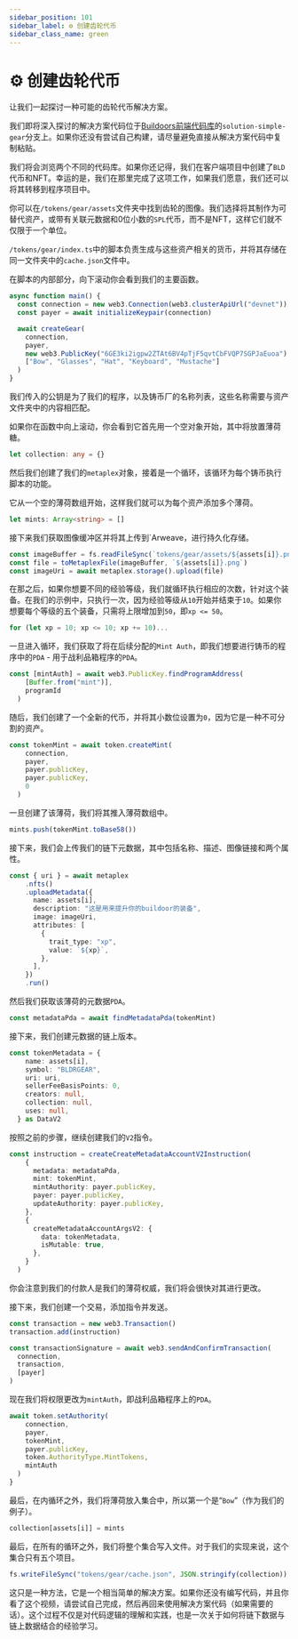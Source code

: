 ```yaml
---
sidebar_position: 101
sidebar_label: ⚙ 创建齿轮代币
sidebar_class_name: green
---
```


# ⚙ 创建齿轮代币

让我们一起探讨一种可能的齿轮代币解决方案。

我们即将深入探讨的解决方案代码位于[Buildoors前端代码库](https://github.com/jamesrp13/buildspace-buildoors/tree/solution-simple-gear?utm_source=buildspace.so&utm_medium=buildspace_project)的`solution-simple-gear`分支上。如果你还没有尝试自己构建，请尽量避免直接从解决方案代码中复制粘贴。

我们将会浏览两个不同的代码库。如果你还记得，我们在客户端项目中创建了`BLD`代币和NFT。幸运的是，我们在那里完成了这项工作，如果我们愿意，我们还可以将其转移到程序项目中。

你可以在`/tokens/gear/assets`文件夹中找到齿轮的图像。我们选择将其制作为可替代资产，或带有关联元数据和0位小数的`SPL`代币，而不是NFT，这样它们就不仅限于一个单位。

`/tokens/gear/index.ts`中的脚本负责生成与这些资产相关的货币，并将其存储在同一文件夹中的`cache.json`文件中。

在脚本的内部部分，向下滚动你会看到我们的主要函数。

```ts
async function main() {
  const connection = new web3.Connection(web3.clusterApiUrl("devnet"))
  const payer = await initializeKeypair(connection)

  await createGear(
    connection,
    payer,
    new web3.PublicKey("6GE3ki2igpw2ZTAt6BV4pTjF5qvtCbFVQP7SGPJaEuoa"),
    ["Bow", "Glasses", "Hat", "Keyboard", "Mustache"]
  )
}
```

我们传入的公钥是为了我们的程序，以及铸币厂的名称列表，这些名称需要与资产文件夹中的内容相匹配。

如果你在函数中向上滚动，你会看到它首先用一个空对象开始，其中将放置薄荷糖。

```ts
let collection: any = {}
```

然后我们创建了我们的`metaplex`对象，接着是一个循环，该循环为每个铸币执行脚本的功能。

它从一个空的薄荷数组开始，这样我们就可以为每个资产添加多个薄荷。

```ts
let mints: Array<string> = []
```

接下来我们获取图像缓冲区并将其上传到`Arweave，进行持久化存储。

```ts
const imageBuffer = fs.readFileSync(`tokens/gear/assets/${assets[i]}.png`)
const file = toMetaplexFile(imageBuffer, `${assets[i]}.png`)
const imageUri = await metaplex.storage().upload(file)
```

在那之后，如果你想要不同的经验等级，我们就循环执行相应的次数，针对这个装备。在我们的示例中，只执行一次，因为经验等级从`10`开始并结束于`10`。如果你想要每个等级的五个装备，只需将上限增加到`50`，即`xp <= 50`。

```ts
for (let xp = 10; xp <= 10; xp += 10)...
```

一旦进入循环，我们获取了将在后续分配的`Mint Auth`，即我们想要进行铸币的程序中的`PDA` - 用于战利品箱程序的`PDA`。

```ts
const [mintAuth] = await web3.PublicKey.findProgramAddress(
    [Buffer.from("mint")],
    programId
  )
```

随后，我们创建了一个全新的代币，并将其小数位设置为`0`，因为它是一种不可分割的资产。

```ts
const tokenMint = await token.createMint(
    connection,
    payer,
    payer.publicKey,
    payer.publicKey,
    0
  )
```

一旦创建了该薄荷，我们将其推入薄荷数组中。

```ts
mints.push(tokenMint.toBase58())
```

接下来，我们会上传我们的链下元数据，其中包括名称、描述、图像链接和两个属性。

```ts
const { uri } = await metaplex
    .nfts()
    .uploadMetadata({
      name: assets[i],
      description: "这是用来提升你的buildoor的装备",
      image: imageUri,
      attributes: [
        {
          trait_type: "xp",
          value: `${xp}`,
        },
      ],
    })
    .run()
```

然后我们获取该薄荷的元数据`PDA`。

```ts
const metadataPda = await findMetadataPda(tokenMint)
```

接下来，我们创建元数据的链上版本。

```ts
const tokenMetadata = {
    name: assets[i],
    symbol: "BLDRGEAR",
    uri: uri,
    sellerFeeBasisPoints: 0,
    creators: null,
    collection: null,
    uses: null,
  } as DataV2
```

按照之前的步骤，继续创建我们的`V2`指令。

```ts
const instruction = createCreateMetadataAccountV2Instruction(
    {
      metadata: metadataPda,
      mint: tokenMint,
      mintAuthority: payer.publicKey,
      payer: payer.publicKey,
      updateAuthority: payer.publicKey,
    },
    {
      createMetadataAccountArgsV2: {
        data: tokenMetadata,
        isMutable: true,
      },
    }
  )
```

你会注意到我们的付款人是我们的薄荷权威，我们将会很快对其进行更改。

接下来，我们创建一个交易，添加指令并发送。

```ts
const transaction = new web3.Transaction()
transaction.add(instruction)

const transactionSignature = await web3.sendAndConfirmTransaction(
  connection,
  transaction,
  [payer]
)
```

现在我们将权限更改为`mintAuth`，即战利品箱程序上的`PDA`。

```ts
await token.setAuthority(
    connection,
    payer,
    tokenMint,
    payer.publicKey,
    token.AuthorityType.MintTokens,
    mintAuth
  )
}
```

最后，在内循环之外，我们将薄荷放入集合中，所以第一个是“`Bow`”（作为我们的例子）。

```ts
collection[assets[i]] = mints
```

最后，在所有的循环之外，我们将整个集合写入文件。对于我们的实现来说，这个集合只有五个项目。

```ts
fs.writeFileSync("tokens/gear/cache.json", JSON.stringify(collection))
```

这只是一种方法，它是一个相当简单的解决方案。如果你还没有编写代码，并且你看了这个视频，请尝试自己完成，然后再回来使用解决方案代码（如果需要的话）。这个过程不仅是对代码逻辑的理解和实践，也是一次关于如何将链下数据与链上数据结合的经验学习。
